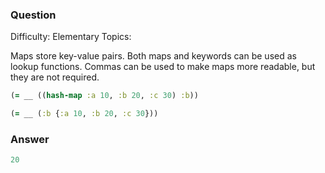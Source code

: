 ### Question

Difficulty:	Elementary
Topics:	


Maps store key-value pairs. Both maps and keywords can be used as lookup functions. Commas can be used to make maps more readable, but they are not required.

```clojure
(= __ ((hash-map :a 10, :b 20, :c 30) :b))

(= __ (:b {:a 10, :b 20, :c 30}))
```

### Answer

```clojure
20
```
